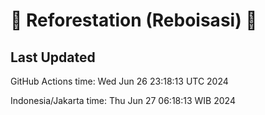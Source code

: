 
# 🌳 Reforestation (Reboisasi) 🌲

## Last Updated

GitHub Actions time: Wed Jun 26 23:18:13 UTC 2024

Indonesia/Jakarta time: Thu Jun 27 06:18:13 WIB 2024
